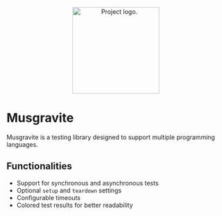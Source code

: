 <div align="center">
    <img src="./assets/images/" alt="Project logo." width=200>
</div>



# Musgravite
Musgravite is a testing library designed to support multiple programming languages.



## Functionalities
- Support for synchronous and asynchronous tests
- Optional `setup` and `teardown` settings
- Configurable timeouts
- Colored test results for better readability